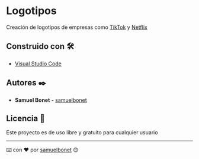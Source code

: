# Logotipos

Creación de logotipos de empresas como [TikTok](https://www.tiktok.com/) y [Netflix](https://www.netflix.com/es/)

## Construido con 🛠️

* [Visual Studio Code](https://code.visualstudio.com/)


## Autores ✒️



* **Samuel Bonet** - [samuelbonet](https://github.com/samuelbonet)
 

## Licencia 📄

Este proyecto es de uso libre y gratuito para cualquier usuario



---
⌨️ con ❤️ por [samuelbonet](https://github.com/samuelbonet) 😊







